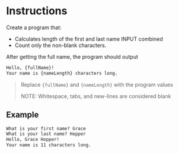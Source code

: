 # Instructions

Create a program that:

- Calculates length of the first and last name INPUT combined
- Count only the non-blank characters.

After getting the full name, the program should output

```txt
Hello, {fullName}!
Your name is {nameLength} characters long.
```

> Replace `{fullName}` and `{nameLength}` with the program values
>
> NOTE: Whitespace, tabs, and new-lines are considered blank

## Example

```txt
What is your first name? Grace
What is your last name? Hopper
Hello, Grace Hopper!
Your name is 11 characters long.
```
